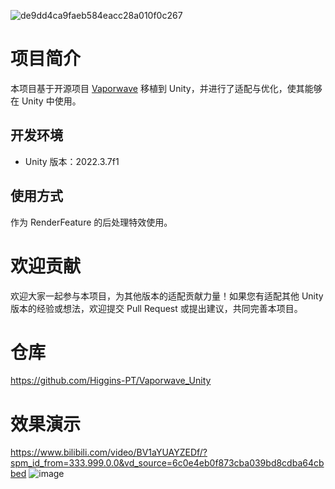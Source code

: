 ![de9dd4ca9faeb584eacc28a010f0c267](https://github.com/user-attachments/assets/3df58694-5181-4eff-8141-0e321d644f6a)
# 项目简介


本项目基于开源项目 [Vaporwave](https://github.com/itorr/vaporwave?tab=readme-ov-file) 移植到 Unity，并进行了适配与优化，使其能够在 Unity 中使用。

## 开发环境

- Unity 版本：2022.3.7f1

## 使用方式

作为 RenderFeature 的后处理特效使用。
# 欢迎贡献

欢迎大家一起参与本项目，为其他版本的适配贡献力量！如果您有适配其他 Unity 版本的经验或想法，欢迎提交 Pull Request 或提出建议，共同完善本项目。

# 仓库
https://github.com/Higgins-PT/Vaporwave_Unity
# 效果演示
https://www.bilibili.com/video/BV1aYUAYZEDf/?spm_id_from=333.999.0.0&vd_source=6c0e4eb0f873cba039bd8cdba64cbbed
![image](https://github.com/user-attachments/assets/1f3d426f-8ba4-40aa-82e5-1a25695d8887)
